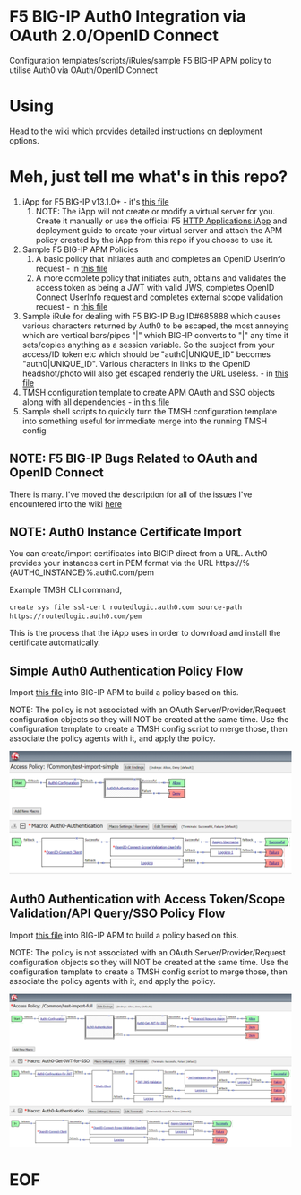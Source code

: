 # F5 BIG-IP Auth0 Integration via OAuth 2.0/OpenID Connect

Configuration templates/scripts/iRules/sample F5 BIG-IP APM policy to utilise Auth0 via OAuth/OpenID Connect

# Using

Head to the [wiki](https://github.com/colin-stubbs/f5-bigip-auth0-integration/wiki) which provides detailed instructions on deployment options.

# Meh, just tell me what's in this repo?

1. iApp for F5 BIG-IP v13.1.0+ - it's [this file](https://github.com/colin-stubbs/f5-bigip-auth0-integration/blob/master/colin-stubbs.auth0-oauth-openid-client.tmpl)
   1. NOTE: The iApp will not create or modify a virtual server for you. Create it manually or use the official F5 [HTTP Applications iApp](https://f5.com/solutions/deployment-guides/http-applications-release-candidate-iapp) and deployment guide to create your virtual server and attach the APM policy created by the iApp from this repo if you choose to use it.
2. Sample F5 BIG-IP APM Policies
   1. A basic policy that initiates auth and completes an OpenID UserInfo request - in [this file](https://github.com/colin-stubbs/f5-bigip-auth0-integration/blob/master/profile_Common_Auth0-Integration-Simple-Template.conf.tar.gz)
   2. A more complete policy that initiates auth, obtains and validates the access token as being a JWT with valid JWS, completes OpenID Connect UserInfo request and completes external scope validation request - in [this file](https://github.com/colin-stubbs/f5-bigip-auth0-integration/blob/master/profile_Common_Auth0-Integration-Full-Template.conf.tar.gz)
3. Sample iRule for dealing with F5 BIG-IP Bug ID#685888 which causes various characters returned by Auth0 to be escaped, the most annoying which are vertical bars/pipes "|" which BIG-IP converts to "\|" any time it sets/copies anything as a session variable. So the subject from your access/ID token etc which should be "auth0|UNIQUE_ID" becomes "auth0\|UNIQUE_ID". Various characters in links to the OpenID headshot/photo will also get escaped renderly the URL useless. - in [this file](https://github.com/colin-stubbs/f5-bigip-auth0-integration/blob/master/RULE-BIGIP-OAuth-Fixer-Upper.irule)
4. TMSH configuration template to create APM OAuth and SSO objects along with all dependencies - in [this file](https://github.com/colin-stubbs/f5-bigip-auth0-integration/blob/master/auth0_template.txt)
5. Sample shell scripts to quickly turn the TMSH configuration template into something useful for immediate merge into the running TMSH config

## NOTE: F5 BIG-IP Bugs Related to OAuth and OpenID Connect

There is many. I've moved the description for all of the issues I've encountered into the wiki [here](https://github.com/colin-stubbs/f5-bigip-auth0-integration/wiki/F5-BIGIP-Bugs)

## NOTE: Auth0 Instance Certificate Import

You can create/import certificates into BIGIP direct from a URL. Auth0 provides your instances cert in PEM format via the URL https://%{AUTH0_INSTANCE}%.auth0.com/pem

Example TMSH CLI command,
```
create sys file ssl-cert routedlogic.auth0.com source-path https://routedlogic.auth0.com/pem
```

This is the process that the iApp uses in order to download and install the certificate automatically.

## Simple Auth0 Authentication Policy Flow

Import [this file](https://github.com/colin-stubbs/f5-bigip-auth0-integration/blob/master/profile_Common_Auth0-Integration-Simple-Template.conf.tar.gz) into BIG-IP APM to build a policy based on this.

NOTE: The policy is not associated with an OAuth Server/Provider/Request configuration objects so they will NOT be created at the same time. Use the configuration template to create a TMSH config script to merge those, then associate the policy agents with it, and apply the policy.

![Simple Policy Flow](https://github.com/colin-stubbs/f5-bigip-auth0-integration/blob/master/screenshots/Auth0-Integration-Simple-Template_Flow.png "Simple Policy Flow")

## Auth0 Authentication with Access Token/Scope Validation/API Query/SSO Policy Flow

Import [this file](https://github.com/colin-stubbs/f5-bigip-auth0-integration/blob/master/profile_Common_Auth0-Integration-Full-Template.conf.tar.gz) into BIG-IP APM to build a policy based on this.

NOTE: The policy is not associated with an OAuth Server/Provider/Request configuration objects so they will NOT be created at the same time. Use the configuration template to create a TMSH config script to merge those, then associate the policy agents with it, and apply the policy.

![Full Policy Flow](https://github.com/colin-stubbs/f5-bigip-auth0-integration/blob/master/screenshots/Auth0-Integration-Full-Template_Flow.png "Full Policy Flow")

# EOF
